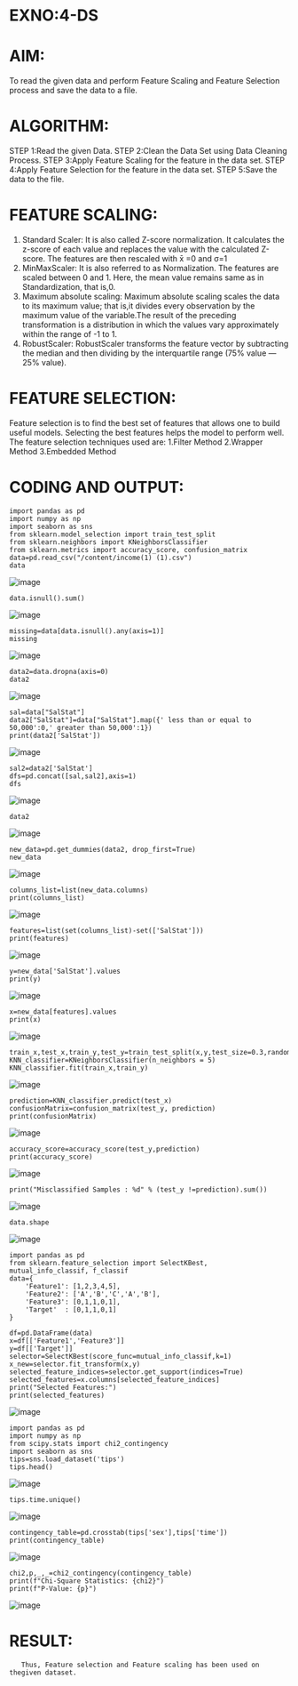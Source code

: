 # EXNO:4-DS

# AIM:
To read the given data and perform Feature Scaling and Feature Selection process and save the
data to a file.

# ALGORITHM:
STEP 1:Read the given Data.
STEP 2:Clean the Data Set using Data Cleaning Process.
STEP 3:Apply Feature Scaling for the feature in the data set.
STEP 4:Apply Feature Selection for the feature in the data set.
STEP 5:Save the data to the file.

# FEATURE SCALING:
1. Standard Scaler: It is also called Z-score normalization. It calculates the z-score of each value and replaces the value with the calculated Z-score. The features are then rescaled with x̄ =0 and σ=1
2. MinMaxScaler: It is also referred to as Normalization. The features are scaled between 0 and 1. Here, the mean value remains same as in Standardization, that is,0.
3. Maximum absolute scaling: Maximum absolute scaling scales the data to its maximum value; that is,it divides every observation by the maximum value of the variable.The result of the preceding transformation is a distribution in which the values vary approximately within the range of -1 to 1.
4. RobustScaler: RobustScaler transforms the feature vector by subtracting the median and then dividing by the interquartile range (75% value — 25% value).

# FEATURE SELECTION:
Feature selection is to find the best set of features that allows one to build useful models. Selecting the best features helps the model to perform well.
The feature selection techniques used are:
1.Filter Method
2.Wrapper Method
3.Embedded Method

# CODING AND OUTPUT:
```
import pandas as pd
import numpy as np
import seaborn as sns
from sklearn.model_selection import train_test_split
from sklearn.neighbors import KNeighborsClassifier
from sklearn.metrics import accuracy_score, confusion_matrix
data=pd.read_csv("/content/income(1) (1).csv")
data
```
![image](https://github.com/user-attachments/assets/b278f507-4d60-480b-974d-ba110582958b)

```
data.isnull().sum()
```
![image](https://github.com/user-attachments/assets/8a194726-3e20-4a4e-b810-f7de97556862)

```
missing=data[data.isnull().any(axis=1)]
missing
```

![image](https://github.com/user-attachments/assets/c67d4618-c9ba-4533-8f1e-c2db0813e5f7)

```
data2=data.dropna(axis=0)
data2
```

![image](https://github.com/user-attachments/assets/30f76e0c-4468-4e6b-b24a-9eb8ad9f3f59)

```
sal=data["SalStat"]
data2["SalStat"]=data["SalStat"].map({' less than or equal to 50,000':0,' greater than 50,000':1})
print(data2['SalStat'])
```

![image](https://github.com/user-attachments/assets/fc456f8f-0822-4a36-b628-6138b4aff0fc)

```
sal2=data2['SalStat']
dfs=pd.concat([sal,sal2],axis=1)
dfs
```
![image](https://github.com/user-attachments/assets/85a30de9-5196-4f62-b96f-0efaf45d20cc)

```
data2
```

![image](https://github.com/user-attachments/assets/7c880916-10c1-4368-968e-fddbff141faf)

```
new_data=pd.get_dummies(data2, drop_first=True)
new_data
```

![image](https://github.com/user-attachments/assets/59d7ebe8-8a35-4dcb-a408-014fc1839567)

```
columns_list=list(new_data.columns)
print(columns_list)
```

![image](https://github.com/user-attachments/assets/fa100185-2f95-4f33-92e4-7b425678ec78)
```
features=list(set(columns_list)-set(['SalStat']))
print(features)
```

![image](https://github.com/user-attachments/assets/377c8b48-c6fb-48cc-8f71-aeea894be090)
```
y=new_data['SalStat'].values
print(y)
```

![image](https://github.com/user-attachments/assets/2571c16a-8536-43c5-88b1-44ce24f10d35)

```
x=new_data[features].values
print(x)
```
![image](https://github.com/user-attachments/assets/ee7e65b5-c64e-432c-86ea-fb610a97b78d)

```
train_x,test_x,train_y,test_y=train_test_split(x,y,test_size=0.3,random_state=0)
KNN_classifier=KNeighborsClassifier(n_neighbors = 5)
KNN_classifier.fit(train_x,train_y)
```

![image](https://github.com/user-attachments/assets/02e8056f-29f3-43bd-9097-f560fc401463)

```
prediction=KNN_classifier.predict(test_x)
confusionMatrix=confusion_matrix(test_y, prediction)
print(confusionMatrix)
```

![image](https://github.com/user-attachments/assets/5f9bfcd0-23ce-443e-bfb2-b41364b698dc)

```
accuracy_score=accuracy_score(test_y,prediction)
print(accuracy_score)
```

![image](https://github.com/user-attachments/assets/f6047509-3b9a-4277-94d6-e51f7ae08358)

```
print("Misclassified Samples : %d" % (test_y !=prediction).sum())
```

![image](https://github.com/user-attachments/assets/5fb890ff-46b4-4511-a1af-b423eb363928)

```
data.shape
```

![image](https://github.com/user-attachments/assets/113986c0-6ec4-4fef-9bc6-b5ff0194981f)

```
import pandas as pd
from sklearn.feature_selection import SelectKBest, mutual_info_classif, f_classif
data={
    'Feature1': [1,2,3,4,5],
    'Feature2': ['A','B','C','A','B'],
    'Feature3': [0,1,1,0,1],
    'Target'  : [0,1,1,0,1]
}

df=pd.DataFrame(data)
x=df[['Feature1','Feature3']]
y=df[['Target']]
selector=SelectKBest(score_func=mutual_info_classif,k=1)
x_new=selector.fit_transform(x,y)
selected_feature_indices=selector.get_support(indices=True)
selected_features=x.columns[selected_feature_indices]
print("Selected Features:")
print(selected_features)
```

![image](https://github.com/user-attachments/assets/5382bbed-79ae-4832-a252-9b904a3f3e2c)
```
import pandas as pd
import numpy as np
from scipy.stats import chi2_contingency
import seaborn as sns
tips=sns.load_dataset('tips')
tips.head()
```

![image](https://github.com/user-attachments/assets/b3ac63e5-74cc-4a33-8114-00a7f756d7da)

```
tips.time.unique()
```

![image](https://github.com/user-attachments/assets/9937f476-be0b-4cbc-8ddb-6a20d7ac0868)

```
contingency_table=pd.crosstab(tips['sex'],tips['time'])
print(contingency_table)
```

![image](https://github.com/user-attachments/assets/815c9dc7-3418-4ab7-be8e-61718cc6edbb)

```
chi2,p,_,_=chi2_contingency(contingency_table)
print(f"Chi-Square Statistics: {chi2}")
print(f"P-Value: {p}")
```

![image](https://github.com/user-attachments/assets/f86093e2-9a12-4907-bffa-206761482db7)


# RESULT:

       Thus, Feature selection and Feature scaling has been used on thegiven dataset.
